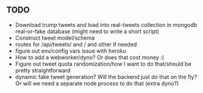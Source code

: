 ## TODO
 - Download trump tweets and load into real-tweets collection in mongodb real-or-fake database (might need to write a short script)
 - Construct tweet model/schema
 - routes for /api/tweets/ and / and other if needed
 - figure out env/config vars issue with heroku
 - How to add a webworker/dyno? Or does that cost money :(
 - Figure out tweet quota randomization/how I want to do that/should be pretty straightforward
 - dynamic fake tweet generation? Will the backend just do that on the fly? Or will we need a separate node process to do that (extra dyno?)